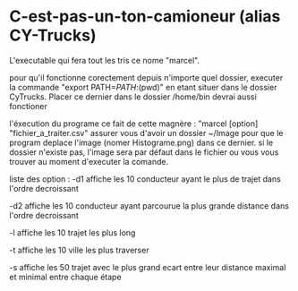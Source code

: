 # C-est-pas-un-ton-camioneur (alias CY-Trucks)

L'executable qui fera tout les tris ce nome "marcel".

pour qu'il fonctionne corectement depuis n'importe quel dossier, executer la commande "export PATH=$PATH:$(pwd)" en etant situer dans le dossier CyTrucks. Placer ce dernier dans le dossier /home/bin devrai aussi fonctioner

l'éxecution du programe ce fait de cette magnère : "marcel [option] "fichier_a_traiter.csv"
assurer vous d'avoir un dossier ~/Image pour que le program deplace l'image (nomer Histograme.png) dans ce dernier. si le dossier n'existe pas, l'image sera par défaut dans le fichier ou vous vous trouver au moment d'executer la comande.

liste des option :
-d1 affiche les 10 conducteur ayant le plus de trajet dans l'ordre decroissant

-d2 affiche les 10 conducteur ayant parcourue la plus grande distance dans l'ordre decroissant

-l affiche les 10 trajet les plus long

-t affiche les 10 ville les plus traverser

-s affiche les 50 trajet avec le plus grand ecart entre leur distance maximal et minimal entre chaque étape

